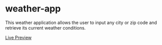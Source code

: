 # weather-app
This weather application allows the user to input any city or zip code and retrieve its current weather conditions.

[Live Preview](https://landerson02.github.io/weather-app/)
